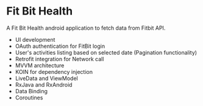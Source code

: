 # Fit Bit Health

A Fit Bit Health android application to fetch data from Fitbit API.


* UI development
* OAuth authentication for FitBit login
* User's activities listing based on selected date (Pagination functionality)
* Retrofit integration for Network call
* MVVM architecture
* KOIN for dependency injection
* LiveData and ViewModel
* RxJava and RxAndroid
* Data Binding
* Coroutines